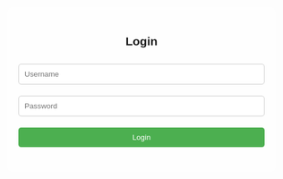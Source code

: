 <!DOCTYPE html>
<html lang="en">
<head>
<meta charset="UTF-8">
<meta name="viewport" content="width=device-width, initial-scale=1.0">
<title>Login Page</title>
<style>
    body {
        margin: 0;
        padding: 0;
        font-family: Arial, sans-serif;
        background-image: url('background-image.jpg');
        background-size: cover;
        background-position: center;
        background-repeat: no-repeat;
    }
    .container {
        position: absolute;
        top: 50%;
        left: 50%;
        transform: translate(-50%, -50%);
        background: rgba(255, 255, 255, 0.7);
        padding: 20px;
        border-radius: 10px;
    }
    h2 {
        text-align: center;
    }
    input[type="text"],
    input[type="password"] {
        width: 100%;
        padding: 10px;
        margin: 10px 0;
        border: 1px solid #ccc;
        border-radius: 5px;
        box-sizing: border-box;
    }
    input[type="submit"] {
        width: 100%;
        background-color: #4CAF50;
        color: white;
        padding: 10px;
        margin: 10px 0;
        border: none;
        border-radius: 5px;
        cursor: pointer;
    }
    input[type="submit"]:hover {
        background-color: #45a049;
    }
</style>
</head>
<body>

<div class="container">
    <h2>Login</h2>
    <form action="login.php" method="post">
        <input type="text" name="username" placeholder="Username" required>
        <input type="password" name="password" placeholder="Password" required>
        <input type="submit" value="Login">
    </form>
</div>

</body>
</html>
